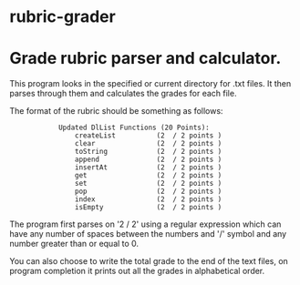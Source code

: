# rubric-grader
Grade rubric parser and calculator.
==============
This program looks in the specified or current directory for .txt files. It then parses through them and calculates
the grades for each file.

The format of the rubric should be something as follows:

                Updated DlList Functions (20 Points):
                  	createList          (2  / 2 points )
                  	clear				(2  / 2 points )
                  	toString		    (2  / 2 points )
                  	append 			    (2  / 2 points )
                  	insertAt		    (2  / 2 points )
                  	get					(2  / 2 points )
                  	set					(2  / 2 points )
                  	pop					(2  / 2 points )
                  	index				(2  / 2 points )
                  	isEmpty			    (2  / 2 points )

The program first parses on '2 / 2' using a regular expression which can have any number of spaces between the numbers and '/' symbol and any number greater than or equal to 0.

You can also choose to write the total grade to the end of the text files, on program completion it prints out all the grades in alphabetical order.
